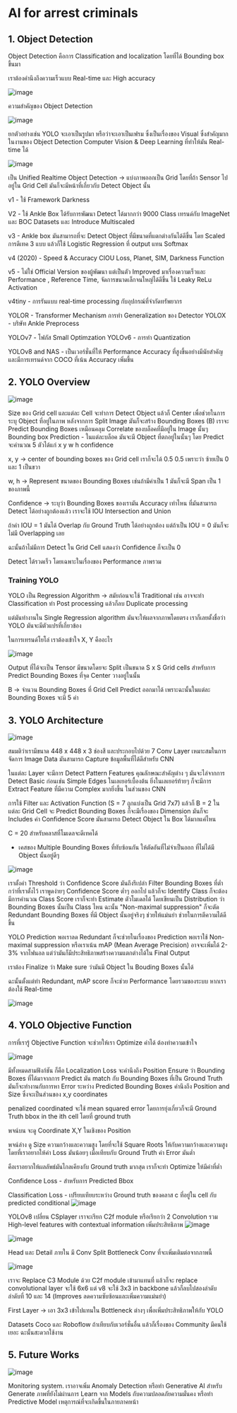 # AI for arrest criminals


## 1. Object Detection

Object Detection คือการ Classification and localization โดยที่ได้ Bounding box ขึ้นมา

เราต้องคำนึงถึงความเร็วแบบ Real-time และ High accuracy

![image](https://github.com/user-attachments/assets/bd5012c8-40b8-45e7-a6f5-d84418b97984)

ความสำคัญของ Object Detection

![image](https://github.com/user-attachments/assets/5fc29574-51fb-408c-a213-7a8d8354ef2c)

ยกตัวอย่างเช่น YOLO จะเอาเป็นรูปมา หรือว่าจะเอาเป็นเฟรม ซึ่งเป็นเรื่องของ Visual ซึ่งสำคัญมากในงานของ Object Detection
Computer Vision & Deep Learning ที่ทำให้มัน Real-time ได้

![image](https://github.com/user-attachments/assets/b8ea4d8e-e9c9-4f2b-b625-682413081410)

เป็น Unified Realtime Object Detection -> แบ่งภาพออกเป็น Grid โดยที่ถ้า Sensor ไปอยู่ใน Grid Cell มันก็จะมีหน้าที่เกี่ยวกับ Detect Object นั้น

v1 - ใช้ Framework Darkness

V2 - ใช้ Ankle Box ได้รับการพัฒนา Detect ได้มากกว่า 9000 Class เทรนด์กับ ImageNet และ BOC Datasets และ Introduce Multiscaled

v3 - Ankle box มันสามารถที่จะ Detect Object ที่มีขนาดที่แตกต่างกันได้ดีขึ้น โดย Scaled การดีเทค 3 แบบ แล้วก็ใช้ Logistic Regression ที่ output แทน Softmax

v4 (2020) - Speed & Accuracy CIOU Loss, Planet, SIM, Darkness Function

v5 - ไม่ใช่ Official Version ของผู้พัฒนา แต่เป็นตัว Improved มาเรื่องความเร็วและ Performance , Reference Time, จัดการขนาดเล็กจนใหญ่ได้ดีขึ้น ใช้ Leaky ReLu Activation

v4tiny - การรันแบบ real-time processing กับอุปกรณ์ที่จำกัดทรัพยากร

YOLOR - Transformer Mechanism การทำ Generalization ของ Detector
YOLOX - บริษัท Ankle Preprocess

YOLOv7 - โฟกัส Small Optimzation YOLOv6 - การทำ Quantization

YOLOv8 and NAS - เป็นเวอร์ชั่นที่ให้ Performance Accuracy ที่สูงขึ้นอย่างมีนัยสำคัญ และมีการเทรนด์จาก COCO ที่เน้น Accuracy เพิ่มขึ้น

## 2. YOLO Overview

![image](https://github.com/user-attachments/assets/84e86dfe-b521-44fd-a103-f70c71292af6)

Size ของ Grid cell และแต่ละ Cell จะทำการ Detect Object แล้วก็ Center เพื่อช่วยในการระบุ Object ที่อยู่ในภาพ หลังจากการ Split Image
มันก็จะสร้าง Bounding Boxes (B) เราจะ Predict Bounding Boxes เหมือนคลุม Correlate ของบล็อคที่มีอยู่ใน Image นั้นๆ
Bounding box Prediction - ในแต่ละบล็อค มันจะมี Object ที่ตกอยู่ในนั้นๆ โดย Predict จะคำนวณ 5 ตัวได้แก่ x y w h confidence

x, y -> center of bounding boxes ของ Grid cell เราก็จะได้ 0.5 0.5 เพราะว่า ซ้ายเป็น 0 และ 1 เป็นขวา

w, h -> Represent ขนาดของ Bounding Boxes เช่นถ้ามีค่าเป็น 1 มันก็จะมี Span เป็น 1 ของภาพนี้

Confidence -> ระบุว่า Bounding Boxes ของเรามัน Accuracy เท่าไหน ที่มันสามารถ Detect ได้อย่างถูกต้องแล้ว เราจะใช้ IOU Intersection and Union

ถ้าค่า IOU = 1 มันได้ Overlap กับ Ground Truth ได้อย่างถูกต้อง แต่ถ้าเป็น IOU = 0 มันก็จะไม่มี Overlapping เลย

ฉะนั้นถ้าไม่มีการ Detect ใน Grid Cell แสดงว่า Confidence ก็จะเป็น 0

Detect ได้รวดเร็ว โดยเฉพาะในเรื่องของ Performance ภาพรวม

### Training YOLO

YOLO เป็น Regression Algorithm -> สมัยก่อนจะใช้ Traditional เช่น อาจจะทำ Classification ทำ Post processing แล้วก็ลบ Duplicate processing

แต่มันทำงานใน Single Regression algorithm มันจะให้ผลจากภาพโดยตรง เราก็เลยตั้งชื่อว่า YOLO มันจะมีตัวแปรที่เกี่ยวข้อง


ในการเทรนด์โยโล่ เราต้องเข้าใจ X, Y คืออะไร

![image](https://github.com/user-attachments/assets/12e4f92a-dcbd-4f80-b416-258aa17eacf6)

Output ที่ได้จะเป็น Tensor มีขนาดโดยจะ Split เป็นขนาด S x S Grid cells สำหรับการ Predict Bounding Boxes ที่จุด Center วางอยู่ในนั้น

B -> จำนวน Bounding Boxes ที่ Grid Cell Predict ออกมาได้ เพราะฉะนั้นในแต่ละ Bounding Boxes จะมี 5 ค่า


## 3. YOLO Architecture

![image](https://github.com/user-attachments/assets/f7f91224-3a24-47ef-88ec-eeca6c23c8ee)

สมมติว่าเรามีขนาด 448 x 448 x 3 ช่องสี และประกอบไปด้วย 7 Conv Layer เหมาะสมในการจัดการ Image Data มันสามารถ Capture ข้อมูลพื้นที่ได้ดีสำหรับ CNN

ในแต่ละ Layer จะมีการ Detect Pattern Features คุณลักษณะสำคัญต่าง ๆ มันจะไล่จากการ Detect Basic ก่อนเช่น Simple Edges ในเลเยอร์เบื้องต้น ยิ่งในเลเยอร์ท้ายๆ ก็จะมีการ Extract Feature ที่มีความ Complex มากยิ่งขึ้น ในส่วนของ CNN

การใช้ Filter และ Activation Function (S = 7 ถูกแบ่งเป็น Grid 7x7) แล้วก็ B = 2 ในแต่ละ Grid Cell จะ Predict Bounding Boxes ก็จะมีเรื่องของ Dimension มันก็จะ Includes ค่า Confidence Score มันสามารถ Detect Object ใน Box ได้มากแค่ไหน

C = 20 สำหรับคลาสที่โมเดลจะดีเทคได้

* เคสของ Multiple Bounding Boxes ที่ทับซ้อนกัน ให้ตัดอันที่ไม่จำเป็นออก ที่ไม่ได้มี Object นั้นอยู่ดีๆ

![image](https://github.com/user-attachments/assets/287e3c93-bc72-424d-871e-636154a1f3de)

เราตั้งค่า Threshold ว่า Confidence Score มันถึงรึเปล่า Filter Bounding Boxes ที่ต่ำกว่าที่เราตั้งไว้ เราพูดง่ายๆ Confidence Score ต่ำๆ ออกไป แล้วก็จะ Identify Class ก็จะต้องมีการคำนวณ Class Score เราก็จะทำ Estimate ตัวโมเดลได้
โดยเขียนเป็น Distribution ว่า Bounding Boxes นั้นเป็น Class ไหน ฉะนั้น "Non-maximal suppression" ก็จะตัด Redundant Bounding Boxes ที่มี Object นั้นอยู่จริงๆ ช่วยให้แม่นยำ ช่วยในการตีความได้ดีขึ้น

YOLO Prediction พอเราลด Redundant ก็จะช่วยในเรื่องของ Prediction พอเราใช้ Non-maximal suppression หรือเราเน้น mAP (Mean Average Precision) อาจจะเพิ่มได้ 2-3% จากไฟนอล แต่ว่ามันก็มีประสิทธิภาพสร้างความแตกต่างได้ใน Final Output

เราต้อง Finalize ว่า Make sure ว่ามันมี Object ใน Bouding Boxes นั้นได้

ฉะนั้นตั้งแต่ทำ Redundant, mAP score ก็จะช่วย Performance โดยรวมของระบบ หากเราต้องใช้ Real-time

![image](https://github.com/user-attachments/assets/f440f8fe-89f4-409e-972a-e877f89b2349)

## 4. YOLO Objective Function

การที่เรารู้ Objective Function จะช่วยให้เรา Optimize ค่าได้ ต้องทำความเข้าใจ

![image](https://github.com/user-attachments/assets/423402dc-350a-45ab-ad59-f8cc8e6f00af)

มีทั้งหมดสามฟังก์ชัน ก็คือ Localization Loss จะคำนึงถึง Position
Ensure ว่า Bounding Boxes ที่ได้มาจากการ Predict มัน match กับ Bounding Boxes ที่เป็น Ground Truth มันก็จะทำงานกับการหา Error ระหว่าง
Predicted Bounding Boxes คำนึงถึง Position and Size ซึ่งจะเป็นส่วนของ x,y coordinates

penalized coordinated จะใช้ mean squared error โดยการยุ่งเกี่ยวก็จะมี Ground Truth bbox in the ith cell โดยที่ ground truth

พจน์บน จะดู Coordinate X,Y ในเชิงของ Position

พจน์ล่าง ดู Size ความกว้างและความสูง โดยที่จะใช้ Square Roots ให้กับความกว้างและความสูง โดยที่เราอยากให้ค่า Loss มันน้อยๆ เมื่อเทียบกับ Ground Truth ค่า Error มันต่ำ

คือเราอยากให้ผลลัพธ์มันไกลเคียงกับ Ground truth มากสุด เราก็จะทำ Optimize ให้มีค่าที่ต่ำ

Confidence Loss - สำหรับการ Predicted Bbox

Classification Loss - เปรียบเทียบระหว่าง Ground truth ของคลาส c ที่อยู่ใน cell กับ predicted conditional
![image](https://github.com/user-attachments/assets/866c580e-89cc-43e4-afd9-0b7ef770af0c)

YOLOv8 เปลี่ยน CSplayer เราจะเรียก C2f module หรือเรียกว่า 2 Convolution รวม High-level features with contextual information เพิ่มประสิทธิภาพ
![image](https://github.com/user-attachments/assets/a591223c-d018-4f2e-8063-ebc7a802ef58)

![image](https://github.com/user-attachments/assets/0e5e783c-b3a0-424c-9cfa-1d3407b9cdd9)

Head และ Detail ภายใน มี Conv Split Bottleneck Conv ที่จะเพิ่มเติมต่อจากภาพนี้

![image](https://github.com/user-attachments/assets/a2046625-0cfa-4024-b1c7-ba6b51e57f94)

เราจะ Replace C3 Module ด้วย C2f module เข้ามาแทนที่ แล้วก็จะ replace convolutional layer จะใช้ 6x6 แต่ v8 จะใช้ 3x3 in backbone
แล้วก็ลบไปสองลำดับ ลำดับที่ 10 และ 14 (Improves ลดความซับซ้อนและเพิ่มความแม่นยำ)

First Layer -> เอา 3x3 เข้าไปแทนใน Bottleneck ต่างๆ เพื่อเพิ่มประสิทธิภาพให้กับ YOLO

Datasets Coco และ Roboflow ถ้าเทียบกับเวอร์ชั่นอื่น แล้วก็เรื่องของ Community มีคนใช้เยอะ ฉะนั้นสะดวกใช้งาน

## 5. Future Works

![image](https://github.com/user-attachments/assets/8580c565-1ca3-41b1-97fe-6d7b5cfa9db9)

Monitoring system. เราอาจเพิ่ม Anomaly Detection หรือทำ Generative AI สำหรับ Generate ภาพที่ยังไม่ผ่านการ Learn จาก Models กับความปลอดภัยความมั่นคง หรือทำ Predictive Model เหตุการณ์ที่จะเกิดขึ้นในภายภาคหน้า




